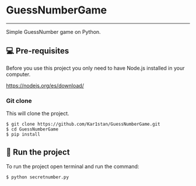 # GuessNumberGame
***
Simple GuessNumber game on Python.

## 💻 Pre-requisites

Before you use this project you only need to have Node.js installed in your computer.

https://nodejs.org/es/download/

### Git clone
This will clone the project.
```
$ git clone https://github.com/Kar1stan/GuessNumberGame.git
$ cd GuessNumberGame
$ pip install
```

## 🚀 Run the project
To run the project open terminal and run the command:
```
$ python secretnumber.py
```
